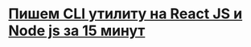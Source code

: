 # [Пишем CLI утилиту на React JS и Node js за 15 минут](https://www.youtube.com/watch?v=QO4dnxPU9uk)
